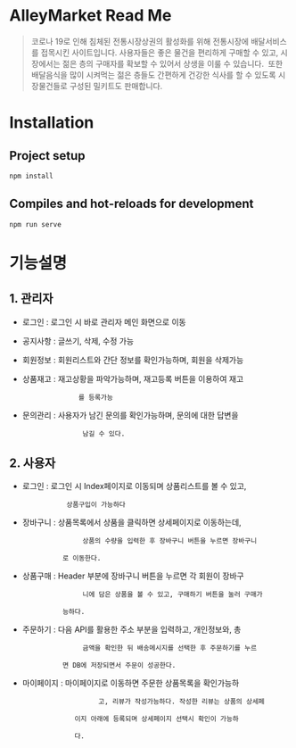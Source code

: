 # AlleyMarket Read Me

> 코로나 19로 인해 침체된 전통시장상권의 활성화를 위해 전통시장에 배달서비스를 접목시킨 사이트입니다.
사용자들은 좋은 물건을 편리하게 구매할 수 있고, 시장에서는 젊은 층의 구매자를 확보할 수 있어서 상생을 이룰 수 있습니다. 
또한 배달음식을 많이 시켜먹는 젊은 층들도 간편하게 건강한 식사를 할 수 있도록 시장물건들로 구성된 밀키트도 판매합니다.

# Installation

## **Project setup**

```jsx
npm install
```

## **Compiles and hot-reloads for development**

```jsx
npm run serve
```

# 기능설명

## 1. 관리자

- 로그인 : 로그인 시 바로 관리자 메인 화면으로 이동
- 공지사항 : 글쓰기, 삭제, 수정 가능
- 회원정보 : 회원리스트와 간단 정보를 확인가능하며, 회원을 삭제가능
- 상품재고 : 재고상황을 파악가능하며, 재고등록 버튼을 이용하여 재고

                    를 등록가능

- 문의관리 : 사용자가 남긴 문의를 확인가능하며, 문의에 대한 답변을

                     남길 수 있다. 

## 2. 사용자

- 로그인 : 로그인 시 Index페이지로 이동되며 상품리스트를 볼 수 있고,

                 상품구입이 가능하다

- 장바구니 : 상품목록에서 상품을 클릭하면 상세페이지로 이동하는데,

                     상품의 수량을 입력한 후 장바구니 버튼을 누르면 장바구니  

                로 이동한다.

- 상품구매 : Header 부분에 장바구니 버튼을 누르면 각 회원이 장바구

                     니에 담은 상품을 볼 수 있고, 구매하기 버튼을 눌러 구매가

                능하다.

- 주문하기 : 다음 API를 활용한 주소 부분을 입력하고, 개인정보와, 총

                     금액을 확인한 뒤 배송메시지를 선택한 후 주문하기를 누르  

                면 DB에 저장되면서 주문이 성공한다.

- 마이페이지 : 마이페이지로 이동하면 주문한 상품목록을 확인가능하

                         고, 리뷰가 작성가능하다. 작성한 리뷰는 상품의 상세페

                   이지 아래에 등록되며 상세페이지 선택시 확인이 가능하 

                   다.